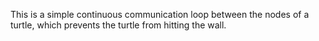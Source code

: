 This is a simple continuous communication loop between the nodes of a turtle, which prevents the turtle from hitting the wall.
